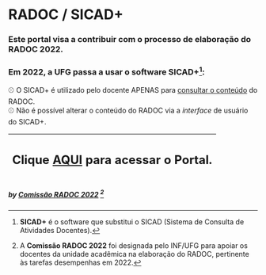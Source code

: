 # RADOC / SICAD+

### Este portal visa a contribuir com o processo de elaboração do RADOC 2022.

### Em 2022, a UFG passa a usar o software **SICAD+**[^1]:<br>
&#x26BE; O SICAD+ é utilizado pelo docente APENAS para <ins>consultar o conteúdo</ins> do RADOC.<br>
&#x26BE; Não é possível alterar o conteúdo do RADOC via a _interface_ de usuário do SICAD+.

|<H2>Clique [AQUI](./doc/painel.md#painel-visao-geral/) para acessar o Portal.</H2>|
|-|

##### by [Comissão RADOC 2022](./doc/x-index.md#comissão-radoc-2022) [^2]
[^1]: **SICAD+** é o software que substitui o SICAD (Sistema de Consulta de Atividades Docentes).
[^2]: A **Comissão RADOC 2022** foi designada pelo INF/UFG para apoiar os docentes da unidade acadêmica na elaboração do RADOC, pertinente às tarefas desempenhas em 2022.
